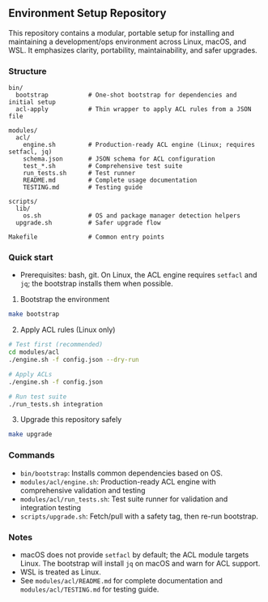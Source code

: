 ## Environment Setup Repository

This repository contains a modular, portable setup for installing and maintaining a development/ops environment across Linux, macOS, and WSL. It emphasizes clarity, portability, maintainability, and safer upgrades.

### Structure

```
bin/
  bootstrap           # One-shot bootstrap for dependencies and initial setup
  acl-apply           # Thin wrapper to apply ACL rules from a JSON file

modules/
  acl/
    engine.sh         # Production-ready ACL engine (Linux; requires setfacl, jq)
    schema.json       # JSON schema for ACL configuration
    test_*.sh         # Comprehensive test suite
    run_tests.sh      # Test runner
    README.md         # Complete usage documentation
    TESTING.md        # Testing guide

scripts/
  lib/
    os.sh             # OS and package manager detection helpers
  upgrade.sh          # Safer upgrade flow

Makefile              # Common entry points
```

### Quick start

- Prerequisites: bash, git. On Linux, the ACL engine requires `setfacl` and `jq`; the bootstrap installs them when possible.

1) Bootstrap the environment

```bash
make bootstrap
```

2) Apply ACL rules (Linux only)

```bash
# Test first (recommended)
cd modules/acl
./engine.sh -f config.json --dry-run

# Apply ACLs
./engine.sh -f config.json

# Run test suite
./run_tests.sh integration
```

3) Upgrade this repository safely

```bash
make upgrade
```

### Commands

- `bin/bootstrap`: Installs common dependencies based on OS.
- `modules/acl/engine.sh`: Production-ready ACL engine with comprehensive validation and testing
- `modules/acl/run_tests.sh`: Test suite runner for validation and integration testing
- `scripts/upgrade.sh`: Fetch/pull with a safety tag, then re-run bootstrap.

### Notes

- macOS does not provide `setfacl` by default; the ACL module targets Linux. The bootstrap will install `jq` on macOS and warn for ACL support.
- WSL is treated as Linux.
- See `modules/acl/README.md` for complete documentation and `modules/acl/TESTING.md` for testing guide.

